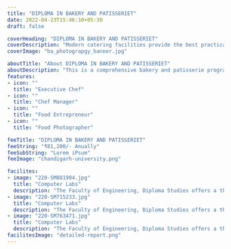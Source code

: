```yaml
---
title: "DIPLOMA IN BAKERY AND PATISSERIET"
date: 2022-04-23T15:46:10+05:30
draft: false

coverHeading: "DIPLOMA IN BAKERY AND PATISSERIET"
coverDescription: "Modern catering facilities provide the best practical experience"
coverImage: "ba_photograpgy_banner.jpg"

aboutTitle: "About DIPLOMA IN BAKERY AND PATISSERIET"
aboutDescription: "This is a comprehensive bakery and patisserie programme that teaches all aspects of baking and confectionery through substantial hands-on instruction and in-class lectures. A great option for anyone looking to create a career in this ever-growing field or who wants to start their own business Skills and knowledge are developed through practical experience. A chance for students to experience hands-on learning at varying levels of effort and responsibility. Understanding the importance of excellent customer service quality, server-guest relationships, and ethics. Designed to give the student "real world" experience in the hospitality industry."
features:
- icon: ""
  title: "Executive Chef"
- icon: ""
  title: "Chef Manager"
- icon: ""
  title: "Food Entrepreneur"
- icon: ""
  title: "Food Photographer"

feeTitle: "DIPLOMA IN BAKERY AND PATISSERIET"
feeString: "₹81,200/- Anually"
feeSubString: "Lorem iPsum"
feeImage: "chandigarh-university.png"

facilites:
- image: "220-SM881904.jpg"
  title: "Computer Labs"
  description: "The Faculty of Engineering, Diploma Studies offers a three year diploma program in Aeronautical Engineering"
- image: "220-SM715233.jpg"
  title: "Computer Labs"
  description: "The Faculty of Engineering, Diploma Studies offers a three year diploma program in Aeronautical Engineering"
- image: "220-SM763471.jpg"
  title: "Computer Labs"
  description: "The Faculty of Engineering, Diploma Studies offers a three year diploma program in Aeronautical Engineering"
facilitesImage: "detailed-report.png"
---
```


